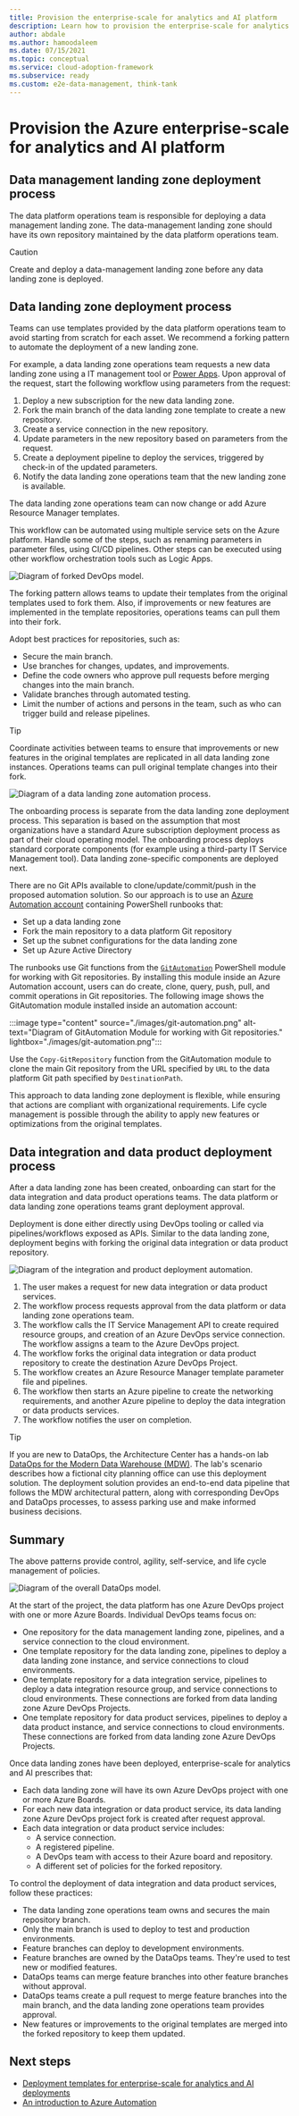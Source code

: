 ```yaml
---
title: Provision the enterprise-scale for analytics and AI platform
description: Learn how to provision the enterprise-scale for analytics and AI platform by deploying landing zones and DevOps services.
author: abdale
ms.author: hamoodaleem
ms.date: 07/15/2021
ms.topic: conceptual
ms.service: cloud-adoption-framework
ms.subservice: ready
ms.custom: e2e-data-management, think-tank
---
```


# Provision the Azure enterprise-scale for analytics and AI platform

## Data management landing zone deployment process

The data platform operations team is responsible for deploying a data management landing zone. The data-management landing zone should have its own repository maintained by the data platform operations team.

> [!CAUTION]
> Create and deploy a data-management landing zone before any data landing zone is deployed.

## Data landing zone deployment process

Teams can use templates provided by the data platform operations team to avoid starting from scratch for each asset. We recommend a forking pattern to automate the deployment of a new landing zone.

For example, a data landing zone operations team requests a new data landing zone using a IT management tool or [Power Apps](https://azure.microsoft.com/products/powerapps/). Upon approval of the request, start the following workflow using parameters from the request:

1. Deploy a new subscription for the new data landing zone.
1. Fork the main branch of the data landing zone template to create a new repository.
1. Create a service connection in the new repository.
1. Update parameters in the new repository based on parameters from the request.
1. Create a deployment pipeline to deploy the services, triggered by check-in of the updated parameters.
1. Notify the data landing zone operations team that the new landing zone is available.

The data landing zone operations team can now change or add Azure Resource Manager templates.

This workflow can be automated using multiple service sets on the Azure platform. Handle some of the steps, such as renaming parameters in parameter files, using CI/CD pipelines. Other steps can be executed using other workflow orchestration tools such as Logic Apps.

![Diagram of forked DevOps model.](./images/forked-dev-ops.png)

The forking pattern allows teams to update their templates from the original templates used to fork them. Also, if improvements or new features are implemented in the template repositories, operations teams can pull them into their fork.

Adopt best practices for repositories, such as:

- Secure the main branch.
- Use branches for changes, updates, and improvements.
- Define the code owners who approve pull requests before merging changes into the main branch.
- Validate branches through automated testing.
- Limit the number of actions and persons in the team, such as who can trigger build and release pipelines.

> [!TIP]
> Coordinate activities between teams to ensure that improvements or new features in the original templates are replicated in all data landing zone instances. Operations teams can pull original template changes into their fork.

![Diagram of a data landing zone automation process.](./images/data-landing-zone-auto-process.png)

The onboarding process is separate from the data landing zone deployment process. This separation is based on the assumption that most organizations have a standard Azure subscription deployment process as part of their cloud operating model. The onboarding process deploys standard corporate components (for example using a third-party IT Service Management tool). Data landing zone-specific components are deployed next.

There are no Git APIs available to clone/update/commit/push in the proposed automation solution. So our approach is to use an [Azure Automation account](/azure/automation/automation-intro) containing PowerShell runbooks that:

- Set up a data landing zone
- Fork the main repository to a data platform Git repository
- Set up the subnet configurations for the data landing zone
- Set up Azure Active Directory

The runbooks use Git functions from the [`GitAutomation`](https://github.com/webmd-health-services/GitAutomation) PowerShell module for working with Git repositories. By installing this module inside an Azure Automation account, users can do create, clone, query, push, pull, and commit operations in Git repositories. The following image shows the GitAutomation module installed inside an automation account:

:::image type="content" source="./images/git-automation.png" alt-text="Diagram of GitAutomation Module for working with Git repositories." lightbox="./images/git-automation.png":::

Use the `Copy-GitRepository` function from the GitAutomation module to clone the main Git repository from the URL specified by `URL` to the data platform Git path specified by `DestinationPath`.

This approach to data landing zone deployment is flexible, while ensuring that actions are compliant with organizational requirements. Life cycle management is possible through the ability to apply new features or optimizations from the original templates.

## Data integration and data product deployment process

After a data landing zone has been created, onboarding can start for the data integration and data product operations teams. The data platform or data landing zone operations teams grant deployment approval.

Deployment is done either directly using DevOps tooling or called via pipelines/workflows exposed as APIs. Similar to the data landing zone, deployment begins with forking the original data integration or data product repository.

![Diagram of the integration and product deployment automation.](./images/integration-product-deployment-automation.png)

1. The user makes a request for new data integration or data product services.
1. The workflow process requests approval from the data platform or data landing zone operations team.
1. The workflow calls the IT Service Management API to create required resource groups, and creation of an Azure DevOps service connection. The workflow assigns a team to the Azure DevOps project.
1. The workflow forks the original data integration or data product repository to create the destination Azure DevOps Project.
1. The workflow creates an Azure Resource Manager template parameter file and pipelines.
1. The workflow then starts an Azure pipeline to create the networking requirements, and another Azure pipeline to deploy the data integration or data products services.
1. The workflow notifies the user on completion.

>[!TIP]
>If you are new to DataOps, the Architecture Center has a hands-on lab [DataOps for the Modern Data Warehouse (MDW)](/azure/architecture/example-scenario/data-warehouse/dataops-mdw). The lab's scenario describes how a fictional city planning office can use this deployment solution. The deployment solution provides an end-to-end data pipeline that follows the MDW architectural pattern, along with corresponding DevOps and DataOps processes, to assess parking use and make informed business decisions.

## Summary

The above patterns provide control, agility, self-service, and life cycle management of policies.

![Diagram of the overall DataOps model.](./images/overall-data-ops-model.png)

At the start of the project, the data platform has one Azure DevOps project with one or more Azure Boards. Individual DevOps teams focus on:

- One repository for the data management landing zone, pipelines, and a service connection to the cloud environment.
- One template repository for the data landing zone, pipelines to deploy a data landing zone instance, and service connections to cloud environments.
- One template repository for a data integration service, pipelines to deploy a data integration resource group, and service connections to cloud environments. These connections are forked from data landing zone Azure DevOps Projects.
- One template repository for data product services, pipelines to deploy a data product instance, and service connections to cloud environments. These connections are forked from data landing zone Azure DevOps Projects.

Once data landing zones have been deployed, enterprise-scale for analytics and AI prescribes that:

- Each data landing zone will have its own Azure DevOps project with one or more Azure Boards.
- For each new data integration or data product service, its data landing zone Azure DevOps project fork is created after request approval.
- Each data integration or data product service includes:
  - A service connection.
  - A registered pipeline.
  - A DevOps team with access to their Azure board and repository.
  - A different set of policies for the forked repository.

To control the deployment of data integration and data product services, follow these practices:

- The data landing zone operations team owns and secures the main repository branch.
- Only the main branch is used to deploy to test and production environments.
- Feature branches can deploy to development environments.
- Feature branches are owned by the DataOps teams. They're used to test new or modified features.
- DataOps teams can merge feature branches into other feature branches without approval.
- DataOps teams create a pull request to merge feature branches into the main branch, and the data landing zone operations team provides approval.
- New features or improvements to the original templates are merged into the forked repository to keep them updated.

## Next steps

- [Deployment templates for enterprise-scale for analytics and AI deployments](./eslz-deployment-templates.md)
- [An introduction to Azure Automation](/azure/automation/automation-intro)
